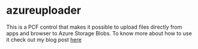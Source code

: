 # azureuploader
This is a PCF control that makes it possible to upload files directly from apps and browser to Azure Storage Blobs. To know more about how to use it check out my blog post [here](https://bycode.dev/2022/09/26/azure-uploader-for-power-platform-is-here/)
